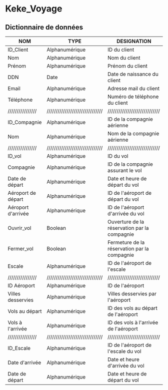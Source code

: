 # Keke_Voyage

## Dictionnaire de données

|NOM             |TYPE                           |DESIGNATION                  |
|----------------|-------------------------------|-----------------------------|
|ID_Client       |Alphanumérique                 |ID du client                 |
|Nom             |Alphanumérique                 |Nom du client                |
|Prénom          |Alphanumérique                 |Prénom du client             |
|DDN             |Date                           |Date de naissance du client  |
|Email           |Alphanumérique                 |Adresse mail du client       |
|Téléphone       |Alphanumérique                 |Numéro de téléphone du client|
|////////////////|///////////////////////////////|/////////////////////////////|
|ID_Compagnie    |Alphanumérique|ID de la compagnie aérienne|
|Nom             |Alphanumérique|Nom de la compagnie aérienne|
|////////////////|///////////////////////////////|/////////////////////////////|
|ID_vol          |Alphanumérique|ID du vol|
|Compagnie       |Alphanumérique|ID de la compagnie assurant le vol|
|Date de départ  |Alphanumérique|Date et heure de départ du vol|
|Aéroport de départ|Alphanumérique|ID de l'aéroport de départ du vol|
|Aéroport d'arrivée|Alphanumérique|ID de l'aéroport d'arrivée du vol|
|Ouvrir_vol      |Boolean|Ouverture de la réservation par la compagnie|
|Fermer_vol      |Boolean|Fermeture de la réservation par la compagnie|
|Escale          |Alphanumérique|ID de l'aéroport de l'escale|
|////////////////|///////////////////////////////|/////////////////////////////|
|ID Aéroport     |Alphanumérique|ID de l'aéroport|
|Villes desservies|Alphanumérique|Villes desservies par l'aéroport|
|Vols au départ  |Alphanumérique|ID des vols au départ de l'aéroport|
|Vols à l'arrivée|Alphanumérique|ID des vols à l'arrivée de l'aéroport|
|////////////////|///////////////////////////////|/////////////////////////////|
|ID_Escale       |Alphanumérique|ID de l'aéroport de l'escale du vol|
|Date d'arrivée  |Alphanumérique|Date et heure d'arrivée du vol|
|Date de départ  |Alphanumérique|Date et heure de départ du vol|
